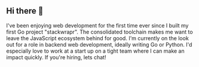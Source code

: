 ## Hi there 👋

I've been enjoying web development for the first time ever since I built my first Go project "stackwrapr". The consolidated toolchain makes me want to leave the JavaScript ecosystem  behind for good. I'm currently on the look out for a role in backend web development, ideally writing Go or Python. I'd especially love to work at a start up on a tight team where I can make an impact quickly. If you're hiring, lets chat!
